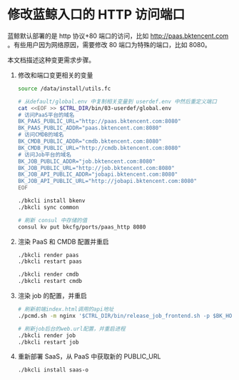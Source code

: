 # 修改蓝鲸入口的 HTTP 访问端口

蓝鲸默认部署的是 http 协议+80 端口的访问，比如 http://paas.bktencent.com 。有些用户因为网络原因，需要修改 80 端口为特殊的端口，比如 8080。

本文档描述这种变更需求步骤。

1. 修改和端口变更相关的变量

    ```bash
    source /data/install/utils.fc

    # 从default/global.env 中复制相关变量到 userdef.env 中然后重定义端口
    cat <<EOF >> $CTRL_DIR/bin/03-userdef/global.env 
    # 访问PaaS平台的域名
    BK_PAAS_PUBLIC_URL="http://paas.bktencent.com:8080"
    BK_PAAS_PUBLIC_ADDR="paas.bktencent.com:8080"
    # 访问CMDB的域名
    BK_CMDB_PUBLIC_ADDR="cmdb.bktencent.com:8080"
    BK_CMDB_PUBLIC_URL="http://cmdb.bktencent.com:8080"
    # 访问Job平台的域名
    BK_JOB_PUBLIC_ADDR="job.bktencent.com:8080"
    BK_JOB_PUBLIC_URL="http://job.bktencent.com:8080"
    BK_JOB_API_PUBLIC_ADDR="jobapi.bktencent.com:8080"
    BK_JOB_API_PUBLIC_URL="http://jobapi.bktencent.com:8080"
    EOF

    ./bkcli install bkenv
    ./bkcli sync common

    # 刷新 consul 中存储的值
    consul kv put bkcfg/ports/paas_http 8080
    ```

2. 渲染 PaaS 和 CMDB 配置并重启

    ```bash
    ./bkcli render paas
    ./bkcli restart paas

    ./bkcli render cmdb
    ./bkcli restart cmdb
    ```

3. 渲染 job 的配置，并重启

    ```bash
    # 刷新前端index.html调用的api地址
    ./pcmd.sh -m nginx '$CTRL_DIR/bin/release_job_frontend.sh -p $BK_HOME -s $BK_PKG_SRC_PATH -B $BK_PKG_SRC_PATH/backup -i $BK_JOB_API_PUBLIC_URL'

    # 刷新job后台的web.url配置，并重启进程
    ./bkcli render job
    ./bkcli restart job
    ```

4. 重新部署 SaaS，从 PaaS 中获取新的 PUBLIC_URL

    ```bash
    ./bkcli install saas-o 
    ```
